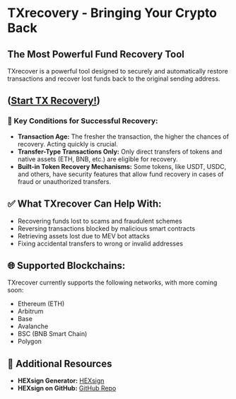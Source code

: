 # TXrecovery - Bringing Your Crypto Back

## The Most Powerful Fund Recovery Tool

TXrecover is a powerful tool designed to securely and automatically restore transactions and recover lost funds back to the original sending address.

## ([Start TX Recovery!](https://www.txrecover.com/check))

### 🔑 Key Conditions for Successful Recovery:
- **Transaction Age:** The fresher the transaction, the higher the chances of recovery. Acting quickly is crucial.
- **Transfer-Type Transactions Only:** Only direct transfers of tokens and native assets (ETH, BNB, etc.) are eligible for recovery.
- **Built-in Token Recovery Mechanisms:** Some tokens, like USDT, USDC, and others, have security features that allow fund recovery in cases of fraud or unauthorized transfers.

## ✅ What TXrecover Can Help With:
- Recovering funds lost to scams and fraudulent schemes
- Reversing transactions blocked by malicious smart contracts
- Retrieving assets lost due to MEV bot attacks
- Fixing accidental transfers to wrong or invalid addresses

## 🌐 Supported Blockchains:
TXrecover currently supports the following networks, with more coming soon:
- Ethereum (ETH)
- Arbitrum
- Base
- Avalanche
- BSC (BNB Smart Chain)
- Polygon

## 🔗 Additional Resources
- **HEXsign Generator:** [HEXsign](https://www.hexsign.org)
- **HEXsign on GitHub:** [GitHub Repo](https://github.com/Bitzilla-dev/HEXsign)
